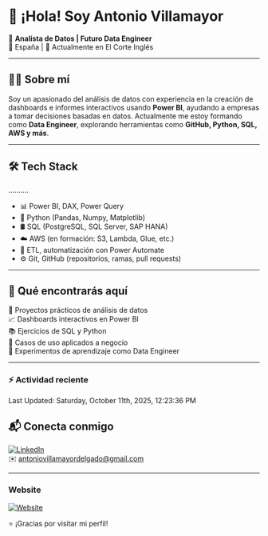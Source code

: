 

# 👋 ¡Hola! Soy Antonio Villamayor

🎯 **Analista de Datos | Futuro Data Engineer**  
📍 España | 💼 Actualmente en El Corte Inglés  

---

## 👨‍💻 Sobre mí

Soy un apasionado del análisis de datos con experiencia en la creación de dashboards e informes interactivos usando **Power BI**, ayudando a empresas a tomar decisiones basadas en datos. Actualmente me estoy formando como **Data Engineer**, explorando herramientas como **GitHub, Python, SQL, AWS y más**.

---

## 🛠️ Tech Stack
..........

- 📊 Power BI, DAX, Power Query  
- 🐍 Python (Pandas, Numpy, Matplotlib)  
- 🛢️ SQL (PostgreSQL, SQL Server, SAP HANA)  
- ☁️ AWS (en formación: S3, Lambda, Glue, etc.)  
- 🔄 ETL, automatización con Power Automate  
- ⚙️ Git, GitHub (repositorios, ramas, pull requests)

---

## 📂 Qué encontrarás aquí

🔧 Proyectos prácticos de análisis de datos  
📈 Dashboards interactivos en Power BI  
📚 Ejercicios de SQL y Python  
🧠 Casos de uso aplicados a negocio  
🚀 Experimentos de aprendizaje como Data Engineer

---
### :zap: Actividad reciente
<!--RECENT_ACTIVITY:start-->
<!--RECENT_ACTIVITY:end-->
<!--RECENT_ACTIVITY:last_update-->
Last Updated: Saturday, October 11th, 2025, 12:23:36 PM
<!--RECENT_ACTIVITY:last_update_end-->
## 📬 Conecta conmigo

[![LinkedIn](https://img.shields.io/badge/LinkedIn-blue?logo=linkedin)](https://www.linkedin.com/in/antonio-villamayor-delgado/)  
✉️ antoniovillamayordelgado@gmail.com

---
### Website
[![Website](https://img.shields.io/badge/Web-NeuroCloudSolutions-blue?logo=google-chrome)](http://neurocloudsolutions.com)



⭐ ¡Gracias por visitar mi perfil!  
